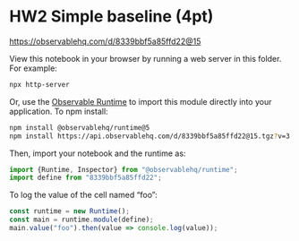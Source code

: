# HW2 Simple baseline (4pt)

https://observablehq.com/d/8339bbf5a85ffd22@15

View this notebook in your browser by running a web server in this folder. For
example:

~~~sh
npx http-server
~~~

Or, use the [Observable Runtime](https://github.com/observablehq/runtime) to
import this module directly into your application. To npm install:

~~~sh
npm install @observablehq/runtime@5
npm install https://api.observablehq.com/d/8339bbf5a85ffd22@15.tgz?v=3
~~~

Then, import your notebook and the runtime as:

~~~js
import {Runtime, Inspector} from "@observablehq/runtime";
import define from "8339bbf5a85ffd22";
~~~

To log the value of the cell named “foo”:

~~~js
const runtime = new Runtime();
const main = runtime.module(define);
main.value("foo").then(value => console.log(value));
~~~
